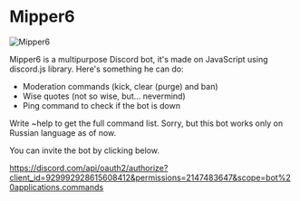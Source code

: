 # Mipper6

![Mipper6](https://mipper6.cf/resources/Mipper6.png)

Mipper6 is a multipurpose Discord bot, it's made on JavaScript using discord.js library.
Here's something he can do:

* Moderation commands (kick, clear (purge) and ban)
* Wise quotes (not so wise, but... nevermind)
* Ping command to check if the bot is down

Write ~help to get the full command list. Sorry, but this bot works only on Russian language as of now.

You can invite the bot by clicking below.

https://discord.com/api/oauth2/authorize?client_id=929992928615608412&permissions=2147483647&scope=bot%20applications.commands
